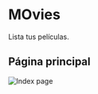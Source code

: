 # MOvies
Lista tus películas.

## Página principal

![Index page](https://www.brunosanz.com/wp-content/uploads/2022/09/movies.jpg)
